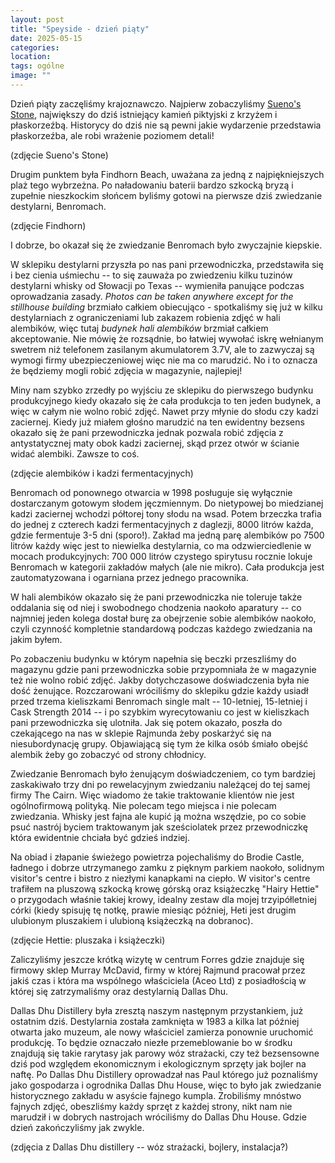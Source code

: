 ```yaml
---
layout: post
title: "Speyside - dzień piąty"
date: 2025-05-15
categories: 
location: 
tags: ogólne
image: ""
---
```


Dzień piąty zaczęliśmy krajoznawczo. Najpierw zobaczyliśmy [Sueno's Stone](https://en.wikipedia.org/wiki/Sueno%27s_Stone), największy do dziś istniejący kamień piktyjski z krzyżem i płaskorzeźbą. Historycy do dziś nie są pewni jakie wydarzenie przedstawia płaskorzeźba, ale robi wrażenie poziomem detali!

(zdjęcie Sueno's Stone)

Drugim punktem była Findhorn Beach, uważana za jedną z najpiękniejszych plaż tego wybrzeżna. Po naładowaniu baterii bardzo szkocką bryzą i zupełnie nieszkockim słońcem byliśmy gotowi na pierwsze dziś zwiedzanie destylarni, Benromach.

(zdjęcie Findhorn)

I dobrze, bo okazał się że zwiedzanie Benromach było zwyczajnie kiepskie.

W sklepiku destylarni przyszła po nas pani przewodniczka, przedstawiła się i bez cienia uśmiechu -- to się zauważa po zwiedzeniu kilku tuzinów destylarni whisky od Słowacji po Texas -- wymieniła panujące podczas oprowadzania zasady. _Photos can be taken anywhere except for the stillhouse building_ brzmiało całkiem obiecująco - spotkaliśmy się już w kilku destylarniach z ograniczeniami lub zakazem robienia zdjęć w hali alembików, więc tutaj _budynek hali alembików_ brzmiał całkiem akceptowanie. Nie mówię że rozsądnie, bo łatwiej wywołać iskrę wełnianym swetrem niż telefonem zasilanym akumulatorem 3.7V, ale to zazwyczaj są wymogi firmy ubezpieczeniowej więc nie ma co marudzić. No i to oznacza że będziemy mogli robić zdjęcia w magazynie, najlepiej!

Miny nam szybko zrzedły po wyjściu ze sklepiku do pierwszego budynku produkcyjnego kiedy okazało się że cała produkcja to ten jeden budynek, a więc w całym nie wolno robić zdjęć. Nawet przy młynie do słodu czy kadzi zaciernej. Kiedy już miałem głośno marudzić na ten ewidentny bezsens okazało się że pani przewodniczka jednak pozwala robić zdjęcia z antystatycznej maty obok kadzi zaciernej, skąd przez otwór w ścianie widać alembiki. Zawsze to coś.

(zdjęcie alembików i kadzi fermentacyjnych)

Benromach od ponownego otwarcia w 1998 posługuje się wyłącznie dostarczanym gotowym słodem jęczmiennym. Do nietypowej bo miedzianej kadzi zaciernej wchodzi półtorej tony słodu na wsad. Potem brzeczka trafia do jednej z czterech kadzi fermentacyjnych z daglezji, 8000 litrów każda, gdzie fermentuje 3-5 dni (sporo!). Zakład ma jedną parę alembików po 7500 litrów każdy więc jest to niewielka destylarnia, co ma odzwierciedlenie w mocach produkcyjnych: 700 000 litrów czystego spirytusu rocznie lokuje Benromach w kategorii zakładów małych (ale nie mikro). Cała produkcja jest zautomatyzowana i ogarniana przez jednego pracownika.

W hali alembików okazało się że pani przewodniczka nie toleruje także oddalania się od niej i swobodnego chodzenia naokoło aparatury -- co najmniej jeden kolega dostał burę za obejrzenie sobie alembików naokoło, czyli czynność kompletnie standardową podczas każdego zwiedzania na jakim byłem.

Po zobaczeniu budynku w którym napełnia się beczki przeszliśmy do magazynu gdzie pani przewodniczka sobie przypomniała że w magazynie też nie wolno robić zdjęć. Jakby dotychczasowe doświadczenia była nie dość żenujące. Rozczarowani wróciliśmy do sklepiku gdzie każdy usiadł przed trzema kieliszkami Benromach single malt -- 10-letniej, 15-letniej i Cask Strength 2014 -- i po szybkim wyrecytowaniu co jest w kieliszkach pani przewodniczka się ulotniła. Jak się potem okazało, poszła do czekającego na nas w sklepie Rajmunda żeby poskarżyć się na niesubordynację grupy. Objawiającą się tym że kilka osób śmiało obejść alembik żeby go zobaczyć od strony chłodnicy.

Zwiedzanie Benromach było żenującym doświadczeniem, co tym bardziej zaskakiwało trzy dni po rewelacyjnym zwiedzaniu należącej do tej samej firmy The Cairn. Więc wiadomo że takie traktowanie klientów nie jest ogólnofirmową polityką. Nie polecam tego miejsca i nie polecam zwiedzania. Whisky jest fajna ale kupić ją można wszędzie, po co sobie psuć nastrój byciem traktowanym jak sześciolatek przez przewodniczkę która ewidentnie chciała być gdzieś indziej.

Na obiad i złapanie świeżego powietrza pojechaliśmy do Brodie Castle, ładnego i dobrze utrzymanego zamku z pięknym parkiem naokoło, solidnym visitor's centre i bistro z niezłymi kanapkami na ciepło. W visitor's centre trafiłem na pluszową szkocką krowę górską oraz książeczkę "Hairy Hettie" o przygodach właśnie takiej krowy, idealny zestaw dla mojej trzyipółletniej córki (kiedy spisuję tę notkę, prawie miesiąc później, Heti jest drugim ulubionym pluszakiem i ulubioną książeczką na dobranoc).

(zdjęcie Hettie: pluszaka i książeczki)

Zaliczyliśmy jeszcze krótką wizytę w centrum Forres gdzie znajduje się firmowy sklep Murray McDavid, firmy w której Rajmund pracował przez jakiś czas i która ma wspólnego właściciela (Aceo Ltd) z posiadłością w której się zatrzymaliśmy oraz destylarnią Dallas Dhu.

Dallas Dhu Distillery była zresztą naszym następnym przystankiem, już ostatnim dziś. Destylarnia została zamknięta w 1983 a kilka lat później otwarta jako muzeum, ale nowy właściciel zamierza ponownie uruchomić produkcję. To będzie oznaczało niezłe przemeblowanie bo w środku znajdują się takie rarytasy jak parowy wóz strażacki, czy też bezsensowne dziś pod względem ekonomicznym i ekologicznym sprzęty jak bojler na naftę. Po Dallas Dhu Distillery oprowadzał nas Paul którego już poznaliśmy jako gospodarza i ogrodnika Dallas Dhu House, więc to było jak zwiedzanie historycznego zakładu w asyście fajnego kumpla. Zrobiliśmy mnóstwo fajnych zdjęć, obeszliśmy każdy sprzęt z każdej strony, nikt nam nie marudził i w dobrych nastrojach wróciliśmy do Dallas Dhu House. Gdzie dzień zakończyliśmy jak zwykle.

(zdjęcia z Dallas Dhu distillery -- wóz strażacki, bojlery, instalacja?)
